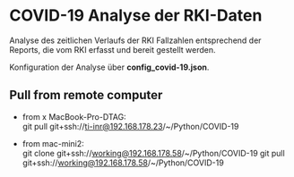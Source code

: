 # COVID-19 Analyse der RKI-Daten

Analyse des zeitlichen Verlaufs der RKI Fallzahlen entsprechend der Reports, die vom RKI erfasst und bereit gestellt werden.

Konfiguration der Analyse über **config_covid-19.json**.

## Pull from remote computer
- from x MacBook-Pro-DTAG:  
  git pull git+ssh://ti-inr@192.168.178.23/~/Python/COVID-19

- from mac-mini2:  
  git clone git+ssh://working@192.168.178.58/~/Python/COVID-19
  git pull git+ssh://working@192.168.178.58/~/Python/COVID-19
 
  
